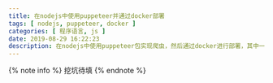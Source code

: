 ```yaml
---
title: 在nodejs中使用puppeteer并通过docker部署
tags: [ nodejs, puppeteer, docker ]
categories: [ 程序语言, js ]
date: 2019-08-29 16:22:23
description: 在nodejs中使用puppeteer包实现爬虫，然后通过docker进行部署，其中一些问题记录在这里，以免走弯路
---
```


{% note info %}
挖坑待填
{% endnote %}
